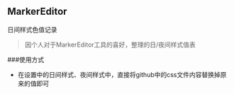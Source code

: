 ## MarkerEditor
日间样式色值记录


> 因个人对于MarkerEditor工具的喜好，整理的日/夜间样式值表

###使用方式
- 在设置中的日间样式、夜间样式中，直接将github中的css文件内容替换掉原来的值即可
